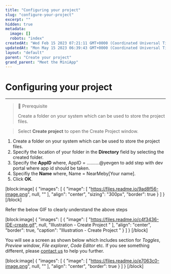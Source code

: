 ```yaml
---
title: "Configuring your project"
slug: "configure-your-project"
excerpt: ""
hidden: true
metadata: 
  image: []
  robots: "index"
createdAt: "Wed Feb 15 2023 07:21:11 GMT+0000 (Coordinated Universal Time)"
updatedAt: "Mon May 15 2023 06:39:43 GMT+0000 (Coordinated Universal Time)"
layout: "default"
parent: "Create your project"
grand_parent: "Meet the MiniApp"
---
```

# Configuring your project 
*** 
> 📘 Prerequisite
> 
> Create a folder on your system which can be used to store the project files.

> Select **Create project** to open the Create Project window. 

1. Create a folder on your system which can be used to store the project files.
2. Specify the location of your folder in the **Directory** field by selecting the created folder.
3. Specify the **AppID** where, AppID = ..........@yevgen to add step with dev portal where app id should be taken.
4. Specifiy the **Name** where, Name = NearMeby[Your name].
5. Click **OK**. 

[block:image]
{
  "images": [
    {
      "image": [
        "https://files.readme.io/9ad8f56-image.png",
        null,
        ""
      ],
      "align": "center",
      "sizing": "300px",
      "border": true
    }
  ]
}
[/block]


Refer the below GIF to clearly understand the above steps

[block:image]
{
  "images": [
    {
      "image": [
        "https://files.readme.io/c4f3436-IDE-create.gif",
        null,
        "Illustration - Create Project "
      ],
      "align": "center",
      "border": true,
      "caption": "Illustration - Create Project "
    }
  ]
}
[/block]


You will see a screen as shown below which includes section for _Toggles_, _Preview window_, _File explorer_, _Code Editor_ etc. If you see something different, please [contact us](<>) to help you further.

[block:image]
{
  "images": [
    {
      "image": [
        "https://files.readme.io/e7063c0-image.png",
        null,
        ""
      ],
      "align": "center",
      "border": true
    }
  ]
}
[/block]
